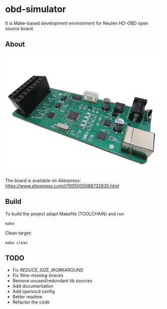 # obd-simulator

It is Make-based development environment for Neulen HD-OBD open source board.

## About

<div align="center">
  <img src="doc/board.webp">
</div>


The board is available on Aliexpress: https://www.aliexpress.com/i/1005005688732830.html

## Build

To build the project adapt Makefile (TOOLCHAIN) and run 

    make 

Clean target:

    make clean


## TODO
* Fix _REDUCE_SIZE_WORKAROUND_
* Fix Wno-missing-braces
* Remove unused/redundant lib sources
* Add documentation
* Add openocd config
* Better readme
* Refactor the code